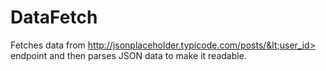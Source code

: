 # DataFetch
Fetches data from http://jsonplaceholder.typicode.com/posts/&lt;user_id> endpoint and then parses JSON data to make it readable.
